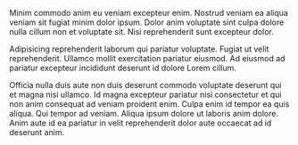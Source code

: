 Minim commodo anim eu veniam excepteur enim. Nostrud veniam ea aliqua veniam sit fugiat minim dolor ipsum. Dolor anim voluptate sint culpa dolore nulla cillum non et voluptate sit. Nisi reprehenderit sunt excepteur dolor.

Adipisicing reprehenderit laborum qui pariatur voluptate. Fugiat ut velit reprehenderit. Ullamco mollit exercitation pariatur eiusmod. Ad eiusmod ad pariatur excepteur incididunt deserunt id dolore Lorem cillum.

Officia nulla duis aute non duis deserunt commodo voluptate deserunt qui et magna nisi ullamco. Id magna excepteur pariatur nisi consectetur et qui non anim consequat ad veniam proident enim. Culpa enim id tempor ea quis aliqua. Qui tempor ad veniam. Aliqua ipsum dolore ut laboris anim dolore. Anim aute id ea pariatur in velit reprehenderit dolor aute occaecat ad id deserunt anim.
